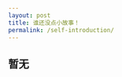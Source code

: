 ```yaml
---
layout: post
title: 谁还没点小故事！
permalink: /self-introduction/
---
```


暂无
-----------------------

<!-- ### 2019尾声

`回首过去，展望未来`
```
2019年，用一个字去形容，就是‘好快’，总体上，这一年是比较顺利开心的一年，错过、遗憾的东西比较少，得到的却很多。感谢陪我一起走过的人和事，2019即将离去，一眨眼就是2020年了，早知道就不眨眼了。
```

 >    为什么搁这个点来写这份2019年尾声总结，因为，因为，明天，我！要！加！班！跨年夜是很重要的一个环节，意味着将迎来新的一年，辞去旧的一年，我们都可以在这一天开开心心的，和朋友一起跨年，一起耍，不过，那是别人的跨年夜，我的跨年夜，凉凉😰😰😰。 -->
